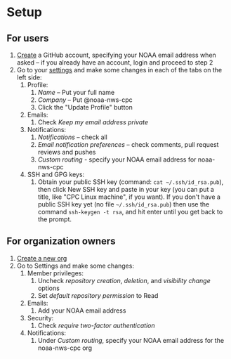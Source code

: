 Setup
=====

## For users

1. [Create](https://www.google.com/url?sa=t&rct=j&q=&esrc=s&source=web&cd=1&cad=rja&uact=8&ved=0ahUKEwi4uqOOgLTWAhVBxoMKHWaODKwQFggoMAA&url=https%3A%2F%2Fgithub.com%2Fjoin&usg=AFQjCNF6nezHQWX1hKwEFQVYRrUheS9_Ig) a GitHub account, specifying your NOAA email address when asked – if you already have an account, login and proceed to step 2
2. Go to your [settings](https://github.com/settings) and make some changes in each of the tabs on the left side:
    1. Profile:
        1. *Name* – Put your full name
        2. *Company* – Put @noaa-nws-cpc
        3. Click the "Update Profile" button
    2. Emails:
        1. Check *Keep my email address private*
    3. Notifications:
        1. *Notifications* – check all
        2. *Email notification preferences* – check comments, pull request reviews and pushes
        3. *Custom routing* - specify your NOAA email address for noaa-nws-cpc
    4. SSH and GPG keys:
        1. Obtain your public SSH key (command: `cat ~/.ssh/id_rsa.pub`), then click New SSH key and paste in your key (you can put a title, like "CPC Linux machine", if you want). If you don't have a public SSH key yet (no file `~/.ssh/id_rsa.pub`) then use the command `ssh-keygen -t rsa`, and hit enter until you get back to the prompt.

## For organization owners

1. [Create a new org](https://github.com/organizations/new)
2. Go to Settings and make some changes:
    1. Member privileges:
        1. Uncheck *repository creation*, *deletion*, and *visibility change* options
        2. Set *default repository permission* to Read
    2. Emails:
        1. Add your NOAA email address
    3. Security:
        1. Check *require two-factor authentication*
    4. Notifications:
        1. Under *Custom routing*, specify your NOAA email address for the noaa-nws-cpc org
